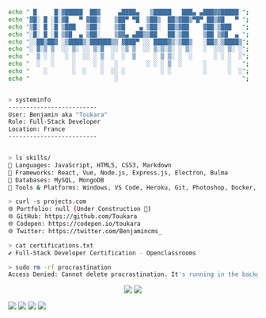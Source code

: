 ```bash
echo " █     █░▓█████  ██▓     ▄████▄   ▒█████   ███▄ ▄███▓▓█████ ";
echo "▓█░ █ ░█░▓█   ▀ ▓██▒    ▒██▀ ▀█  ▒██▒  ██▒▓██▒▀█▀ ██▒▓█   ▀ ";
echo "▒█░ █ ░█ ▒███   ▒██░    ▒▓█    ▄ ▒██░  ██▒▓██    ▓██░▒███   ";
echo "░█░ █ ░█ ▒▓█  ▄ ▒██░    ▒▓▓▄ ▄██▒▒██   ██░▒██    ▒██ ▒▓█  ▄ ";
echo "░░██▒██▓ ░▒████▒░██████▒▒ ▓███▀ ░░ ████▓▒░▒██▒   ░██▒░▒████▒";
echo "░ ▓░▒ ▒  ░░ ▒░ ░░ ▒░▓  ░░ ░▒ ▒  ░░ ▒░▒░▒░ ░ ▒░   ░  ░░░ ▒░ ░";
echo "  ▒ ░ ░   ░ ░  ░░ ░ ▒  ░  ░  ▒     ░ ▒ ▒░ ░  ░      ░ ░ ░  ░";
echo "  ░   ░     ░     ░ ░   ░        ░ ░ ░ ▒  ░      ░      ░   ";
echo "    ░       ░  ░    ░  ░░ ░          ░ ░         ░      ░  ░";
echo "                        ░                                   ";


> systeminfo
-------------------------
User: Benjamin aka "Toukara"
Role: Full-Stack Developer
Location: France
-------------------------


> ls skills/
📂 Languages: JavaScript, HTML5, CSS3, Markdown
📂 Frameworks: React, Vue, Node.js, Express.js, Electron, Bulma
📂 Databases: MySQL, MongoDB
📂 Tools & Platforms: Windows, VS Code, Heroku, Git, Photoshop, Docker, Figma

> curl -s projects.com
🌐 Portfolio: null (Under Construction 🚧)
🌐 GitHub: https://github.com/Toukara
🌐 Codepen: https://codepen.io/toukara
🌐 Twitter: https://twitter.com/Benjamincms_

> cat certifications.txt
✔️ Full-Stack Developer Certification - Openclassrooms

> sudo rm -rf procrastination
Access Denied: Cannot delete procrastination. It's running in the background! 🙃
```
<p align="center">
        <img src="https://github-readme-stats.vercel.app/api?username=toukara&hide_title=true&hide_border=true&show_icons=true&include_all_commits=true&count_private=true&line_height=21&theme=nightowl" /> <img src="https://github-readme-stats.vercel.app/api/top-langs/?username=toukara&hide=html&hide_title=true&hide_border=true&layout=compact&langs_count=8&theme=nightowl" />
</p>


[![](https://img.shields.io/badge/X-%23000000.svg?logo=X&logoColor=white)](https://twitter.com/Benjamincms_)
[![](https://img.shields.io/badge/-github-black?style=flat-square&logo=github&logoColor=white)](https://github.com/Toukara)
[![](https://img.shields.io/badge/Codepen-black?style=flat-square&logo=Codepen&logoColor=white)](https://codepen.io/toukara)
[![](https://img.shields.io/badge/StackOverflow-black?style=flat-square&logo=StackOverflow&logoColor=white)](https://stackoverflow.com/users/17195804/toukara)
